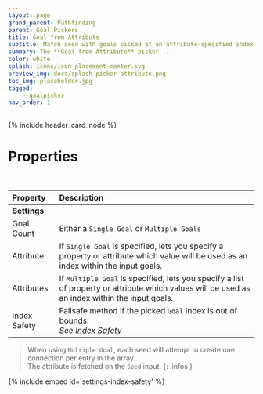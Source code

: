 ```yaml
---
layout: page
grand_parent: Pathfinding
parent: Goal Pickers
title: Goal from Attribute
subtitle: Match seed with goals picked at an attribute-specified index.
summary: The **Goal from Attribute** picker ...
color: white
splash: icons/icon_placement-center.svg
preview_img: docs/splash-picker-attribute.png
toc_img: placeholder.jpg
tagged: 
    - goalpicker
nav_order: 1
---
```


{% include header_card_node %}

# Properties
<br>

| Property       | Description          |
|:-------------|:------------------|
|**Settings**||
| Goal Count           | Either a `Single Goal` or `Multiple Goals` |
| Attribute           | If `Single Goal` is specified, lets you specify a property or attribute which value will be used as an index within the input goals. |
| Attributes           | If `Multiple Goal` is specified, lets you specify a list of property or attribute which values will be used as an index within the input goals. |
| Index Safety           | Failsafe method if the picked `Goal` index is out of bounds.<br>*See [Index Safety](#index-safety)* |

>When using `Multiple Goal`, each seed will attempt to create one connection per entry in the array.  
>The attribute is fetched on the `Seed` input.
{: .infos } 

{% include embed id='settings-index-safety' %}
